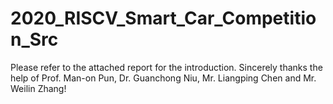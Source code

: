 # 2020_RISCV_Smart_Car_Competition_Src

Please refer to the attached report for the introduction.
Sincerely thanks the help of Prof. Man-on Pun, Dr. Guanchong Niu, Mr. Liangping Chen and Mr. Weilin Zhang!

